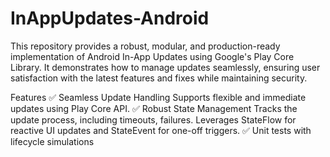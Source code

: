 # InAppUpdates-Android

This repository provides a robust, modular, and production-ready implementation of Android In-App Updates
using Google's Play Core Library. It demonstrates how to manage updates seamlessly, ensuring user
satisfaction with the latest features and fixes while maintaining security.

Features
✅ Seamless Update Handling
Supports flexible and immediate updates using Play Core API.
✅ Robust State Management
Tracks the update process, including timeouts, failures.
Leverages StateFlow for reactive UI updates and StateEvent for one-off triggers.
✅ Unit tests with lifecycle simulations
